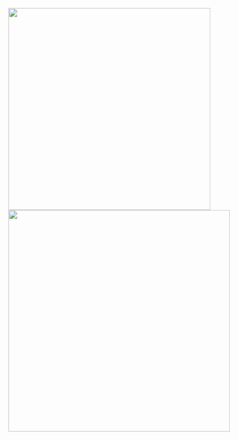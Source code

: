 
<img align="left" width=410 src="https://github-readme-stats.vercel.app/api?username=henji243&count_private=true&theme=blueberry" /><img align="left" width=450 src="https://github-readme-stats.vercel.app/api/pin/?username=henji243&repo=get_scratch_trend&theme=blueberry" />
<br />
